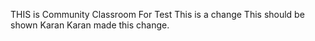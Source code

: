 THIS is Community Classroom For Test
This is a change 
This should be shown
Karan
Karan made this change.
